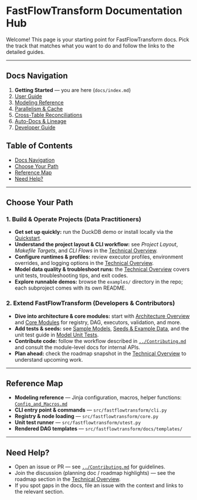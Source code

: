 # FastFlowTransform Documentation Hub

Welcome! This page is your starting point for FastFlowTransform docs. Pick the track that matches what you want to do and follow the links to the detailed guides.

---

## Docs Navigation
1. **Getting Started** — you are here (`docs/index.md`)
2. [User Guide](./Technical_Overview.md#part-i--operational-guide)
3. [Modeling Reference](./Config_and_Macros.md)
4. [Parallelism & Cache](./Cache_and_Parallelism.md)
5. [Cross-Table Reconciliations](./Technical_Overview.md#cross-table-reconciliations)
6. [Auto-Docs & Lineage](./Technical_Overview.md#auto-docs--lineage)
7. [Developer Guide](./Technical_Overview.md#part-ii--architecture--internals)

## Table of Contents

- [Docs Navigation](#docs-navigation)
- [Choose Your Path](#choose-your-path)
- [Reference Map](#reference-map)
- [Need Help?](#need-help)

---

## Choose Your Path

### 1. Build & Operate Projects (Data Practitioners)

- **Get set up quickly:** run the DuckDB demo or install locally via the [Quickstart](../README.md#quickstart).
- **Understand the project layout & CLI workflow:** see *Project Layout*, *Makefile Targets*, and *CLI Flows* in the [Technical Overview](Technical_Overview.md#project-layout).
- **Configure runtimes & profiles:** review executor profiles, environment overrides, and logging options in the [Technical Overview](Technical_Overview.md#profiles--environment-overrides).
- **Model data quality & troubleshoot runs:** the [Technical Overview](Technical_Overview.md#model-unit-tests-fastflowtransform-utest) covers unit tests, troubleshooting tips, and exit codes.
- **Explore runnable demos:** browse the `examples/` directory in the repo; each subproject comes with its own README.

### 2. Extend FastFlowTransform (Developers & Contributors)

- **Dive into architecture & core modules:** start with [Architecture Overview](Technical_Overview.md#architecture-overview) and [Core Modules](Technical_Overview.md#core-modules) for registry, DAG, executors, validation, and more.
- **Add tests & seeds:** see [Sample Models](Technical_Overview.md#sample-models), [Seeds & Example Data](Technical_Overview.md#seeds--example-data), and the unit test guide in [Model Unit Tests](Technical_Overview.md#model-unit-tests-fastflowtransform-utest).
- **Contribute code:** follow the workflow described in [`../Contributing.md`](../Contributing.md) and consult the module-level docs for internal APIs.
- **Plan ahead:** check the roadmap snapshot in the [Technical Overview](Technical_Overview.md#roadmap-snapshot) to understand upcoming work.

---

## Reference Map

- **Modeling reference** — Jinja configuration, macros, helper functions: [`Config_and_Macros.md`](Config_and_Macros.md)
- **CLI entry point & commands** — `src/fastflowtransform/cli.py`
- **Registry & node loading** — `src/fastflowtransform/core.py`
- **Unit test runner** — `src/fastflowtransform/utest.py`
- **Rendered DAG templates** — `src/fastflowtransform/docs/templates/`

---

## Need Help?

- Open an issue or PR — see [`../Contributing.md`](../Contributing.md) for guidelines.
- Join the discussion (planning doc / roadmap highlights) — see the roadmap section in the [Technical Overview](Technical_Overview.md#roadmap-snapshot).
- If you spot gaps in the docs, file an issue with the context and links to the relevant section.
